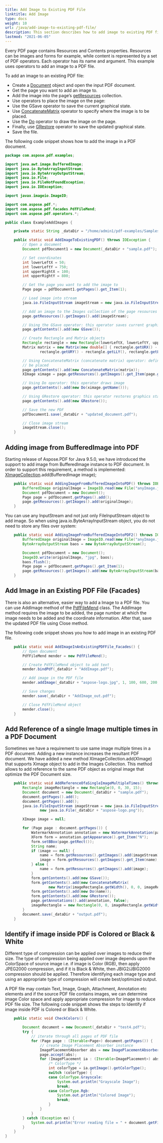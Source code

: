```yaml
---
title: Add Image to Existing PDF File 
linktitle: Add Image
type: docs
weight: 10
url: /java/add-image-to-existing-pdf-file/
description: This section describes how to add image to existing PDF file using Java library.
lastmod: "2021-06-05"
---
```


Every PDF page contains Resources and Contents properties. Resources can be images and forms for example, while content is represented by a set of PDF operators. Each operator has its name and argument. This example uses operators to add an image to a PDF file.

To add an image to an existing PDF file:

- Create a [Document](https://apireference.aspose.com/java/pdf/com.aspose.pdf/Document) object and open the input PDF document.
- Get the page you want to add an image to.
- Add the image into the page’s [getResources](https://apireference.aspose.com/java/pdf/com.aspose.pdf/Page#getResources--) collection.
- Use operators to place the image on the page:
- Use the GSave operator to save the current graphical state.
- Use [ConcatenateMatrix](https://apireference.aspose.com/pdf/java/com.aspose.pdf.operators.class-use/concatenatematrix) operator to specify where the image is to be placed.
- Use the [Do](https://apireference.aspose.com/pdf/java/com.aspose.pdf.operators/class-use/Do) operator to draw the image on the page.
- Finally, use [GRestore](https://apireference.aspose.com/pdf/java/com.aspose.pdf.operators.class-use/grestore) operator to save the updated graphical state.
- Save the file.

The following code snippet shows how to add the image in a PDF document.

```java
package com.aspose.pdf.examples;

import java.awt.image.BufferedImage;
import java.io.ByteArrayInputStream;
import java.io.ByteArrayOutputStream;
import java.io.File;
import java.io.FileNotFoundException;
import java.io.IOException;

import javax.imageio.ImageIO;

import com.aspose.pdf.*;
import com.aspose.pdf.facades.PdfFileMend;
import com.aspose.pdf.operators.*;

public class ExampleAddImages {

    private static String _dataDir = "/home/admin1/pdf-examples/Samples/";

    public static void AddImageToExistingPDF() throws IOException {
        // Open a document
        Document pdfDocument1 = new Document(_dataDir + "sample.pdf");

        // Set coordinates
        int lowerLeftX = 50;
        int lowerLeftY = 750;
        int upperRightX = 100;
        int upperRightY = 800;

        // Get the page you want to add the image to
        Page page = pdfDocument1.getPages().get_Item(1);

        // Load image into stream
        java.io.FileInputStream imageStream = new java.io.FileInputStream(new java.io.File(_dataDir + "logo.png"));

        // Add an image to the Images collection of the page resources
        page.getResources().getImages().add(imageStream);

        // Using the GSave operator: this operator saves current graphics state
        page.getContents().add(new GSave());

        // Create Rectangle and Matrix objects
        Rectangle rectangle = new Rectangle(lowerLeftX, lowerLeftY, upperRightX, upperRightY);
        Matrix matrix = new Matrix(new double[] { rectangle.getURX() - rectangle.getLLX(), 0, 0,
                rectangle.getURY() - rectangle.getLLY(), rectangle.getLLX(), rectangle.getLLY() });

        // Using ConcatenateMatrix (concatenate matrix) operator: defines how image must
        // be placed
        page.getContents().add(new ConcatenateMatrix(matrix));
        XImage ximage = page.getResources().getImages().get_Item(page.getResources().getImages().size());

        // Using Do operator: this operator draws image
        page.getContents().add(new Do(ximage.getName()));

        // Using GRestore operator: this operator restores graphics state
        page.getContents().add(new GRestore());

        // Save the new PDF
        pdfDocument1.save(_dataDir + "updated_document.pdf");

        // Close image stream
        imageStream.close();
    }
```

## Adding image from BufferedImage into PDF

Starting release of Aspose.PDF for Java 9.5.0, we have introduced the support to add image from BufferedImage instance to PDF document. In order to support this requirement, a method is implemented: [XImageCollection](http://www.aspose.com/api/java/pdf/com.aspose.pdf/classes/XImageCollection).add(BufferedImage image);

```java
    public static void AddingImageFromBufferedImageIntoPDF() throws IOException {
        BufferedImage originalImage = ImageIO.read(new File("anyImage.jpg"));
        Document pdfDocument = new Document();
        Page page = pdfDocument.getPages().add();
        page.getResources().getImages().add(originalImage);
    }
```
You can use any InputStream and not just only FileInputStream object to add image. So when using java.io.ByteArrayInputStream object, you do not need to store any files over system:

```java
    public static void AddingImageFromBufferedImageIntoPDF2() throws IOException {
        BufferedImage originalImage = ImageIO.read(new File("anyImage.jpg"));
        ByteArrayOutputStream baos = new ByteArrayOutputStream();

        Document pdfDocument = new Document();
        ImageIO.write(originalImage, "jpg", baos);
        baos.flush();
        Page page = pdfDocument.getPages().get_Item(1);
        page.getResources().getImages().add(new ByteArrayInputStream(baos.toByteArray()));
    }
```

## Add Image in an Existing PDF File (Facades)

There is also an alternative, easier way to add a Image to a PDF file. You can use AddImage method of the [PdfFileMend](https://apireference.aspose.com/pdf/java/com.aspose.pdf.facades/PdfFileMend) class. The AddImage method requires the image to be added, the page number at which the image needs to be added and the coordinate information. After that, save the updated PDF file using Close method. 

The following code snippet shows you how to add image in an existing PDF file.

```java
    public static void AddImageInAnExistingPDFFile_Facades() {
        // Open document
        PdfFileMend mender = new PdfFileMend();

        // Create PdfFileMend object to add text
        mender.bindPdf(_dataDir + "AddImage.pdf");

        // Add image in the PDF file
        mender.addImage(_dataDir + "aspose-logo.jpg", 1, 100, 600, 200, 700);

        // Save changes
        mender.save(_dataDir + "AddImage_out.pdf");

        // Close PdfFileMend object
        mender.close();
    }
```

## Add Reference of a single Image multiple times in a PDF Document

Sometimes we have a requirement to use same image multiple times in a PDF document. Adding a new instance increases the resultant PDF document. We have added a new method XImageCollection.add(XImage) that supports Ximage object to add in the Images Collection. This method allows to add reference to the same PDF object as original image that optimize the PDF Document size.

```java
    public static void AddReferenceOfaSingleImageMultipleTimes() throws FileNotFoundException {
        Rectangle imageRectangle = new Rectangle(0, 0, 30, 15);
        Document document = new Document(_dataDir + "sample.pdf");
        document.getPages().add();
        document.getPages().add();
        java.io.FileInputStream imageStream = new java.io.FileInputStream(
                new java.io.File(_dataDir + "aspose-logo.png"));

        XImage image = null;

        for (Page page : document.getPages()) {
            WatermarkAnnotation annotation = new WatermarkAnnotation(page, page.getRect());
            XForm form = annotation.getAppearance().get_Item("N");
            form.setBBox(page.getRect());
            String name;
            if (image == null) {
                name = form.getResources().getImages().add(imageStream);
                image = form.getResources().getImages().get_Item(name);
            } else {
                name = form.getResources().getImages().add(image);
            }
            form.getContents().add(new GSave());
            form.getContents().add(new ConcatenateMatrix(
                    new Matrix(imageRectangle.getWidth(), 0, 0, imageRectangle.getHeight(), 0, 0)));
            form.getContents().add(new Do(name));
            form.getContents().add(new GRestore());
            page.getAnnotations().add(annotation, false);
            imageRectangle = new Rectangle(0, 0, imageRectangle.getWidth() * 1.01, imageRectangle.getHeight() * 1.01);
        }
        document.save(_dataDir + "output.pdf");
    }
```

## Identify if image inside PDF is Colored or Black & White

Different type of compression can be applied over images to reduce their size. The type of compression being applied over image depends upon the ColorSpace of source image i.e. if image is Color (RGB), then apply JPEG2000 compression, and if it is Black & White, then JBIG2/JBIG2000 compression should be applied. Therefore identifying each image type and using an appropriate type of compression will create best/optimized output.

A PDF file may contain Text, Image, Graph, Attachment, Annotation etc elements and if the source PDF file contains images, we can determine image Color space and apply appropriate compression for image to reduce PDF file size. The following code snippet shows the steps to Identify if image inside PDF is Colored or Black & White.

```java
    public static void CheckColors() {

        Document document = new Document(_dataDir + "test4.pdf");
        try {
            // iterate through all pages of PDF file
            for (Page page : (Iterable<Page>) document.getPages()) {
                // create Image Placement Absorber instance
                ImagePlacementAbsorber abs = new ImagePlacementAbsorber();
                page.accept(abs);
                for (ImagePlacement ia : (Iterable<ImagePlacement>) abs.getImagePlacements()) {
                    /* ColorType */
                    int colorType = ia.getImage().getColorType();
                    switch (colorType) {
                    case ColorType.Grayscale:
                        System.out.println("Grayscale Image");
                        break;
                    case ColorType.Rgb:
                        System.out.println("Colored Image");
                        break;
                    }
                }
            }
        } catch (Exception ex) {
            System.out.println("Error reading file = " + document.getFileName());
        }
    }
}
```



